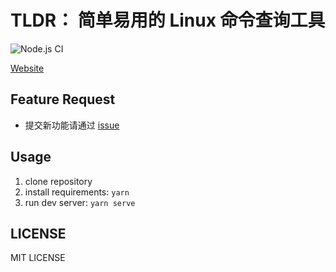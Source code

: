 # TLDR： 简单易用的 Linux 命令查询工具

![Node.js CI](https://github.com/bestony/tldr.linux.cn/workflows/Node.js%20CI/badge.svg)

[Website](https://tldr.linux.cn)

## Feature Request

 - 提交新功能请通过 [issue](https://github.com/LCTT/tldr.linux.cn/issues/new)

## Usage 

1. clone repository
2. install requirements: `yarn`
3. run dev server: `yarn serve`


## LICENSE 

MIT LICENSE
